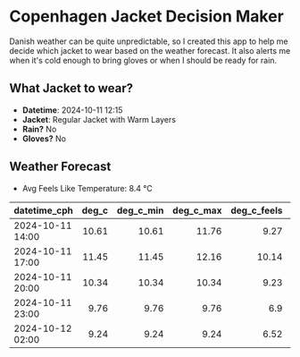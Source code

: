 
# Copenhagen Jacket Decision Maker

Danish weather can be quite unpredictable, so I created this app to help me decide which jacket to wear based on the weather forecast. 
It also alerts me when it's cold enough to bring gloves or when I should be ready for rain.

## What Jacket to wear?

- **Datetime**: 2024-10-11 12:15
- **Jacket**: Regular Jacket with Warm Layers
- **Rain?** No
- **Gloves?** No

## Weather Forecast
- Avg Feels Like Temperature: 8.4 °C

| datetime_cph     |   deg_c |   deg_c_min |   deg_c_max |   deg_c_feels | weather   | wind   | rain   |
|:-----------------|--------:|------------:|------------:|--------------:|:----------|:-------|:-------|
| 2024-10-11 14:00 |   10.61 |       10.61 |       11.76 |          9.27 | Clouds    | High   | None   |
| 2024-10-11 17:00 |   11.45 |       11.45 |       12.16 |         10.14 | Clouds    | High   | None   |
| 2024-10-11 20:00 |   10.34 |       10.34 |       10.34 |          9.23 | Clouds    | High   | None   |
| 2024-10-11 23:00 |    9.76 |        9.76 |        9.76 |          6.9  | Clouds    | High   | None   |
| 2024-10-12 02:00 |    9.24 |        9.24 |        9.24 |          6.52 | Clouds    | High   | None   |
        